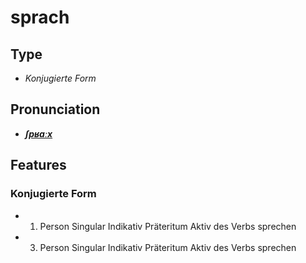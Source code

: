 # sprach
## Type
- _Konjugierte Form_
## Pronunciation
- **_[ʃpʁaːx](https://commons.wikimedia.org/wiki/File:De-sprach.ogg)_**
## Features
### Konjugierte Form
- 1. Person Singular Indikativ Präteritum Aktiv des Verbs sprechen
- 3. Person Singular Indikativ Präteritum Aktiv des Verbs sprechen
